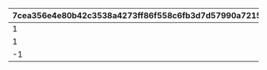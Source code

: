 |7cea356e4e80b42c3538a4273ff86f558c6fb3d7d57990a7215d94aceee722a2|285c8e749702a2c24e6cfea387e338a0cf5d56bdd430bea62230a951262de80c|ab795f44f3be2119f677108b25aaae9dbe3a8201c10a48d9a09c2c93a72d464b|c0bdf5283c82a68909c72edd19e488bdf1894e5021d408717309d3c539bbcf9b|5a416efa6967ae953452ac85aa934e266864f88dfe394f739240775e1943a453|e9af2d330f6a0d21bbdd9931e4f52d9d41a9ccf346ddf2e0999a551a3ec29731|9031048ef8c3e585e5adb00c6bc9866bed6f0aa6b41259b07b7f07fcc934415f|911521416d3a3ad50748b77680bdd6fa22d7df9317655d4f9f6931efd2d40501|cc80309ce67ec05bc07ed0bc27d99fbb9984442532df3b0cb7dc854fcddc9b91|40bb0a2f4c35c6a61ab60afba0f05196d0fb8298b92b9b3bb1d78b66e3ee5c78|d65525340d055d68ecead2cff57a6864ee80f4fdab247092f4df9cbbbcc5ac7f|d2a07d1e2f8f7e3a82dbe2f7ce94d89dddbc738fdf17d3ff8e15c0c496c83127|a26958274c4c918297153deca2d8d82e0d6956ede70c8b8259ed5ff178b26aef|c8cc4ded558dd222774f8c8247a4ae519a929b5a1554472ff263c75692b25dd0|d323c2b82bc6a27e0362f1a104c39d511587fd3a87c1af47f9ec91abc5d66ff0|87ee994ed87e9b2fec70781c0a0fcf8ddd8e74a50e54b198a692bcd1d9fd955f|b442a394b445f2e5776a5cae1a08f44ebecb173d5eb12f8495a9a7a16244595e|221b885aa342f16addcc2d4ec697c4ddf6f141d277b165b6b4436adab5683141|
| --- | --- | --- | --- | --- | --- | --- | --- | --- | --- | --- | --- | --- | --- | --- | --- | --- | --- |
|1|-1|-1|1.5|3008|-1|1|1|bgm_M646_Mode1|9006525|803100222|0|83|0|0|1|4|5|
|1|-1|-1|1.5|3008|-1|2|1|bgm_M646_Mode2|9006526|803100223|0|66|0|0|1|2|5|
|-1|-1|-1|1.5|3008|-1|3|1|bgm_M646_Mode3|9006527|803100224|0|0|0|9000003|1|-1|5|